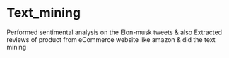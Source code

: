 # Text_mining
Performed sentimental analysis on the Elon-musk tweets  &amp; also Extracted reviews of product from eCommerce website like amazon &amp; did the text mining

